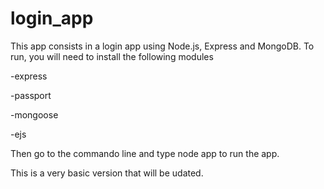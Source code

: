 # login_app
This app consists in a login app using Node.js, Express and MongoDB.
To run, you will need to install the following modules

-express

-passport

-mongoose

-ejs

Then go to the commando line and type node app to run the app.

This is a very basic version that will be udated.
